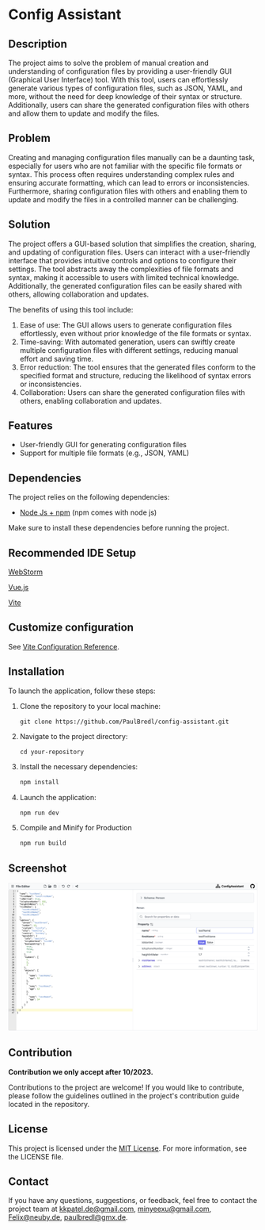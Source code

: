 # Config Assistant

## Description

The project aims to solve the problem of manual creation and understanding of configuration files by providing a user-friendly GUI (Graphical User Interface) tool.
With this tool, users can effortlessly generate various types of configuration files, such as JSON, YAML, and more, without the need for deep knowledge of their syntax or structure.
Additionally, users can share the generated configuration files with others and allow them to update and modify the files.

## Problem

Creating and managing configuration files manually can be a daunting task, especially for users who are not familiar with the specific file formats or syntax.
This process often requires understanding complex rules and ensuring accurate formatting, which can lead to errors or inconsistencies.
Furthermore, sharing configuration files with others and enabling them to update and modify the files in a controlled manner can be challenging.

## Solution

The project offers a GUI-based solution that simplifies the creation, sharing, and updating of configuration files.
Users can interact with a user-friendly interface that provides intuitive controls and options to configure their settings.
The tool abstracts away the complexities of file formats and syntax, making it accessible to users with limited technical knowledge. Additionally, the generated configuration files can be easily shared with others, allowing collaboration and updates.

The benefits of using this tool include:

1. Ease of use: The GUI allows users to generate configuration files effortlessly, even without prior knowledge of the file formats or syntax.
2. Time-saving: With automated generation, users can swiftly create multiple configuration files with different settings, reducing manual effort and saving time.
3. Error reduction: The tool ensures that the generated files conform to the specified format and structure, reducing the likelihood of syntax errors or inconsistencies.
4. Collaboration: Users can share the generated configuration files with others, enabling collaboration and updates.

## Features

- User-friendly GUI for generating configuration files
- Support for multiple file formats (e.g., JSON, YAML)

## Dependencies

The project relies on the following dependencies:

- [Node Js + npm](https://nodejs.org/en/download/) (npm comes with node js)

Make sure to install these dependencies before running the project.

## Recommended IDE Setup

[WebStorm](https://www.jetbrains.com/webstorm/download/)

[Vue.js](https://cli.vuejs.org/guide/installation.html)

[Vite](https://v3.ru.vuejs.org/guide/installation.html)

## Customize configuration

See [Vite Configuration Reference](https://vitejs.dev/config/).

## Installation

To launch the application, follow these steps:

1. Clone the repository to your local machine:
   ```shell
   git clone https://github.com/PaulBredl/config-assistant.git
   ```
2. Navigate to the project directory:
   ```shell
   cd your-repository
   ```
3. Install the necessary dependencies:
   ```sh
   npm install
   ```
4. Launch the application:
   ```sh
   npm run dev
   ```
5. Compile and Minify for Production
   ```sh
   npm run build
   ```

## Screenshot

![Screenshot 1](resources/CONFIG_ASSISTANCE.png)

## Contribution

**Contribution we only accept after 10/2023.**

Contributions to the project are welcome! If you would like to contribute, please follow the guidelines outlined in the project's contribution guide located in the repository.

## License

This project is licensed under the [MIT License](LICENSE).
For more information, see the LICENSE file.

## Contact

If you have any questions, suggestions, or feedback, feel free to contact the project team at
[kkpatel.de@gmail.com](mailto:kkpatel.de@gmail.com),
[minyeexu@gmail.com](mailto:minyeexu@gmail.com), [Felix@neuby.de](mailto:Felix@neuby.de),
[paulbredl@gmx.de](mailto:cpaulbredl@gmx.de).
